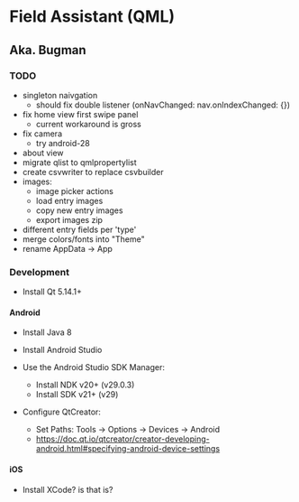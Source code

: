 
# Field Assistant (QML)
## Aka. Bugman


### TODO
- singleton naivgation
  - should fix double listener (onNavChanged: nav.onIndexChanged: {})
- fix home view first swipe panel
  - current workaround is gross
- fix camera
  - try android-28
- about view
- migrate qlist to qmlpropertylist
- create csvwriter to replace csvbuilder
- images:
    - image picker actions
    - load entry images
    - copy new entry images
    - export images zip
- different entry fields per 'type'
- merge colors/fonts into "Theme"
- rename AppData -> App


### Development

+ Install Qt 5.14.1+

#### Android

+ Install Java 8
+ Install Android Studio

+ Use the Android Studio SDK Manager:
    + Install NDK v20+ (v29.0.3)
    + Install SDK v21+ (v29)
+ Configure QtCreator:
    + Set Paths: Tools -> Options -> Devices -> Android
    + https://doc.qt.io/qtcreator/creator-developing-android.html#specifying-android-device-settings


#### iOS
  + Install XCode? is that is?
